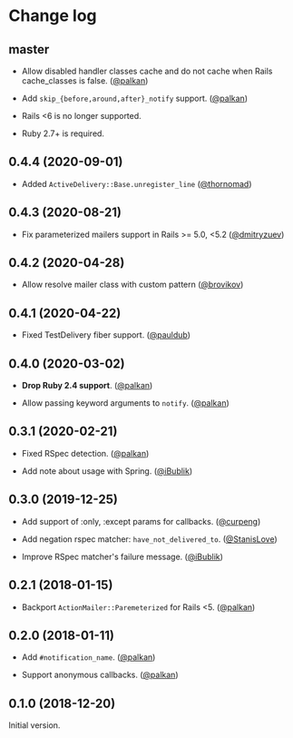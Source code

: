 # Change log

## master

- Allow disabled handler classes cache and do not cache when Rails cache_classes is false. ([@palkan][])

- Add `skip_{before,around,after}_notify` support. ([@palkan][])

- Rails <6 is no longer supported.

- Ruby 2.7+ is required.

## 0.4.4 (2020-09-01)

- Added `ActiveDelivery::Base.unregister_line` ([@thornomad][])

## 0.4.3 (2020-08-21)

- Fix parameterized mailers support in Rails >= 5.0, <5.2 ([@dmitryzuev][])

## 0.4.2 (2020-04-28)

- Allow resolve mailer class with custom pattern ([@brovikov][])

## 0.4.1 (2020-04-22)

- Fixed TestDelivery fiber support. ([@pauldub](https://github.com/pauldub))

## 0.4.0 (2020-03-02)

- **Drop Ruby 2.4 support**. ([@palkan][])

- Allow passing keyword arguments to `notify`. ([@palkan][])

## 0.3.1 (2020-02-21)

- Fixed RSpec detection. ([@palkan][])

- Add note about usage with Spring. ([@iBublik][])

## 0.3.0 (2019-12-25)

- Add support of :only, :except params for callbacks. ([@curpeng][])

- Add negation rspec matcher: `have_not_delivered_to`. ([@StanisLove](https://github.com/stanislove))

- Improve RSpec matcher's failure message. ([@iBublik][])

## 0.2.1 (2018-01-15)

- Backport `ActionMailer::Paremeterized` for Rails <5. ([@palkan][])

## 0.2.0 (2018-01-11)

- Add `#notification_name`. ([@palkan][])

- Support anonymous callbacks. ([@palkan][])

## 0.1.0 (2018-12-20)

Initial version.

[@palkan]: https://github.com/palkan
[@curpeng]: https://github.com/curpeng
[@iBublik]: https://github.com/ibublik
[@brovikov]: https://github.com/brovikov
[@dmitryzuev]: https://github.com/dmitryzuev
[@thornomad]: https://github.com/thornomad
